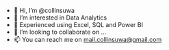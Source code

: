 - 👋 Hi, I’m @collinsuwa
- 👀 I’m interested in Data Analytics
- 🌱 Experienced using Excel, SQL and Power BI
- 💞️ I’m looking to collaborate on ...
- 📫 You can reach me on mail.collinsuwa@gmail.com

<!---
collinsuwa/collinsuwa is a ✨ special ✨ repository because its `README.md` (this file) appears on your GitHub profile.
You can click the Preview link to take a look at your changes.
--->
